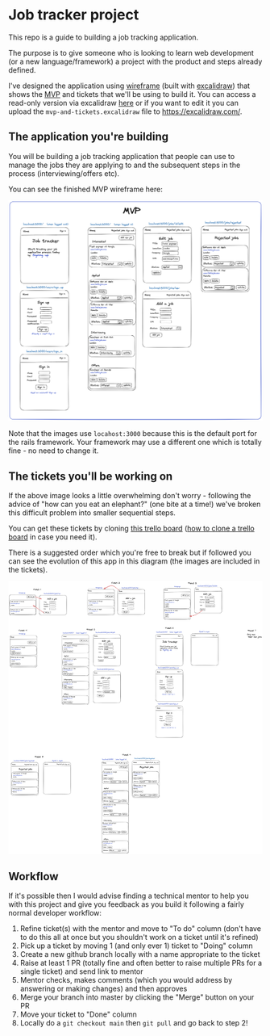 # Job tracker project

This repo is a guide to building a job tracking application. 

The purpose is to give someone who is looking to learn web development (or a new language/framework) a 
project with the product and steps already defined. 

I've designed the application using [wireframe](https://balsamiq.com/learn/articles/what-are-wireframes/)
(built with [excalidraw](https://excalidraw.com/)) that shows the [MVP](https://en.wikipedia.org/wiki/Minimum_viable_product) and tickets
that we'll be using to build it. You can access a read-only version via excalidraw [here](https://excalidraw.com/#json=jH5IVVlJnC-53tNN1rbOo,dgm7hVfA4ShN7X866Gz07g)
or if you want to edit it you can upload the `mvp-and-tickets.excalidraw` file to https://excalidraw.com/.

## The application you're building

You will be building a job tracking application that people can use to manage the jobs they are applying to 
and the subsequent steps in the process (interviewing/offers etc).

You can see the finished MVP wireframe here: 

![mvp-image](job-tracker-mvp.png)

Note that the images use `locahost:3000` because this is the default port for the rails framework. Your framework 
may use a different one which is totally fine - no need to change it.

## The tickets you'll be working on

If the above image looks a little overwhelming don't worry - following the advice of 
"how can you eat an elephant?" (one bite at a time!) we've broken this difficult problem into smaller 
sequential steps. 

You can get these tickets by cloning [this trello board](https://trello.com/b/rqZoLhCB/job-tracker-template) 
([how to clone a trello board](https://support.atlassian.com/trello/docs/copying-cards-lists-or-boards/#:~:text=You%20can%20even%20copy%20entire,copy%20cards%20and%20their%20descriptions.) 
in case you need it).

There is a suggested order which you're free to break but if followed you can see the evolution of this app in 
this diagram (the images are included in the tickets).

![mvp-image](job-tracker-tickets.png)

## Workflow 

If it's possible then I would advise finding a technical mentor to help you with this project and give you feedback 
as you build it following a fairly normal developer workflow: 

1. Refine ticket(s) with the mentor and move to "To do" column (don't have to do this all at once but you shouldn't work on a ticket until it's refined)
2. Pick up a ticket by moving 1 (and only ever 1) ticket to "Doing" column
3. Create a new github branch locally with a name appropriate to the ticket
4. Raise at least 1 PR (totally fine and often better to raise multiple PRs for a single ticket) and send link to mentor
5. Mentor checks, makes comments (which you would address by answering or making changes) and then approves 
6. Merge your branch into master by clicking the "Merge" button on your PR
7. Move your ticket to "Done" column 
8. Locally do a `git checkout main` then `git pull` and go back to step 2!



